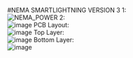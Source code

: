 #NEMA SMARTLIGHTNING VERSION 3
1:<br>![NEMA_POWER](https://github.com/user-attachments/assets/8b9ee981-6714-47cf-b8d4-60b3d473fd6f)
2:<br>![image](https://github.com/user-attachments/assets/8ccd9706-43e2-4bba-86b5-811ebb55eeb6)
PCB Layout:<br>![image](https://github.com/user-attachments/assets/86dd6998-4e8c-4ff5-9aa8-5dfc3b097964)
Top Layer:<br>![image](https://github.com/user-attachments/assets/3ce540f8-1456-4650-a67f-adee2582843c)
Bottom Layer:<br>![image](https://github.com/user-attachments/assets/5ded0f46-0677-4c73-bec8-66692f7123d0)




